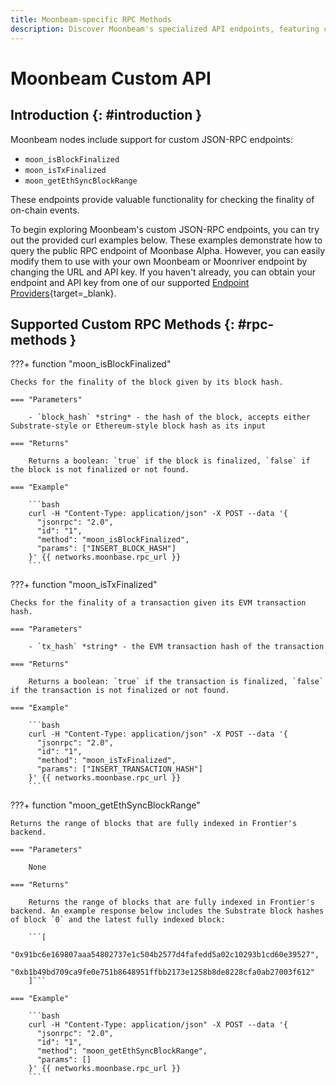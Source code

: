 ```yaml
---
title: Moonbeam-specific RPC Methods
description: Discover Moonbeam's specialized API endpoints, featuring custom JSON-RPC methods designed exclusively for Moonbeam functionality.
---
```


# Moonbeam Custom API

## Introduction {: #introduction }

Moonbeam nodes include support for custom JSON-RPC endpoints: 

- `moon_isBlockFinalized` 
- `moon_isTxFinalized`
- `moon_getEthSyncBlockRange`

These endpoints provide valuable functionality for checking the finality of on-chain events.

To begin exploring Moonbeam's custom JSON-RPC endpoints, you can try out the provided curl examples below. These examples demonstrate how to query the public RPC endpoint of Moonbase Alpha. However, you can easily modify them to use with your own Moonbeam or Moonriver endpoint by changing the URL and API key. If you haven't already, you can obtain your endpoint and API key from one of our supported [Endpoint Providers](/builders/get-started/endpoints/){target=\_blank}.

## Supported Custom RPC Methods {: #rpc-methods }

???+ function "moon_isBlockFinalized"

    Checks for the finality of the block given by its block hash.

    === "Parameters"

        - `block_hash` *string* - the hash of the block, accepts either Substrate-style or Ethereum-style block hash as its input

    === "Returns"

        Returns a boolean: `true` if the block is finalized, `false` if the block is not finalized or not found.

    === "Example"

        ```bash
        curl -H "Content-Type: application/json" -X POST --data '{
          "jsonrpc": "2.0",
          "id": "1",
          "method": "moon_isBlockFinalized",
          "params": ["INSERT_BLOCK_HASH"]
        }' {{ networks.moonbase.rpc_url }}
        ```

???+ function "moon_isTxFinalized"

    Checks for the finality of a transaction given its EVM transaction hash.

    === "Parameters"

        - `tx_hash` *string* - the EVM transaction hash of the transaction 

    === "Returns"

        Returns a boolean: `true` if the transaction is finalized, `false` if the transaction is not finalized or not found.

    === "Example"

        ```bash
        curl -H "Content-Type: application/json" -X POST --data '{
          "jsonrpc": "2.0",
          "id": "1",
          "method": "moon_isTxFinalized",
          "params": ["INSERT_TRANSACTION_HASH"]
        }' {{ networks.moonbase.rpc_url }}
        ```

???+ function "moon_getEthSyncBlockRange"

    Returns the range of blocks that are fully indexed in Frontier's backend.

    === "Parameters"

        None

    === "Returns"

        Returns the range of blocks that are fully indexed in Frontier's backend. An example response below includes the Substrate block hashes of block `0` and the latest fully indexed block:

        ```[
        "0x91bc6e169807aaa54802737e1c504b2577d4fafedd5a02c10293b1cd60e39527",
        "0xb1b49bd709ca9fe0e751b8648951ffbb2173e1258b8de8228cfa0ab27003f612"
        ]```

    === "Example"

        ```bash
        curl -H "Content-Type: application/json" -X POST --data '{
          "jsonrpc": "2.0",
          "id": "1",
          "method": "moon_getEthSyncBlockRange",
          "params": []
        }' {{ networks.moonbase.rpc_url }}
        ```



    